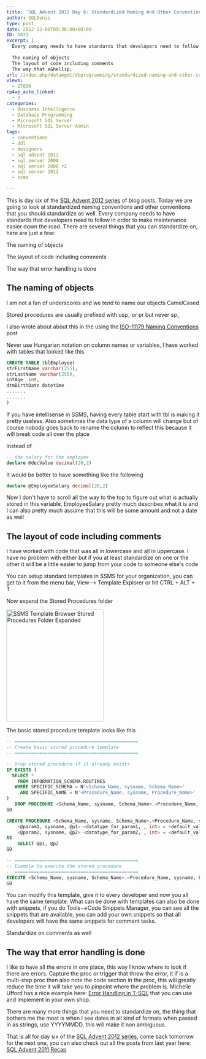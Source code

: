 ```yaml
---
title: 'SQL Advent 2012 Day 6: Standardized Naming And Other Conventions'
author: SQLDenis
type: post
date: 2012-12-06T09:36:00+00:00
ID: 1831
excerpt: |
  Every company needs to have standards that developers need to follow in order to make maintenance easier down the road. There are several things that you can standardize on:
  
  The naming of objects
  The layout of code including comments
  The way that e&hellip;
url: /index.php/datamgmt/dbprogramming/standardized-naming-and-other-conventions/
views:
  - 27036
rp4wp_auto_linked:
  - 1
categories:
  - Business Intelligence
  - Database Programming
  - Microsoft SQL Server
  - Microsoft SQL Server Admin
tags:
  - conventions
  - ddl
  - designers
  - sql advent 2012
  - sql server 2008
  - sql server 2008 r2
  - sql server 2012
  - ssms

---
```

This is day six of the [SQL Advent 2012 series][1] of blog posts. Today we are going to look at standardized naming conventions and other conventions that you should standardize as well. Every company needs to have standards that developers need to follow in order to make maintenance easier down the road. There are several things that you can standardize on, here are just a few:

The naming of objects
  
The layout of code including comments
  
The way that error handling is done

## The naming of objects

I am not a fan of underscores and we tend to name our objects CamelCased
  
Stored procedures are usually prefixed with usp_ or pr but never sp_
  
I also wrote about about this in the using the [ISO-11179 Naming Conventions][2] post
  
Never use Hungarian notation on column names or variables, I have worked with tables that looked like this

```sql
CREATE TABLE tblEmployee(
strFirstName varchar(255),
strLastName varchar(255),
intAge	int,
dtmBirthDate datetime
.......
.......
)
```
If you have intellisense in SSMS, having every table start with tbl is making it pretty useless. Also sometimes the data type of a column will change but of course nobody goes back to rename the column to reflect this because it will break code all over the place

Instead of 

```sql
-- the salary for the employee
declare @decValue decimal(20,2)
```

It would be better to have something like the following

```sql
declare @EmployeeSalary decimal(20,2)
```

Now I don't have to scroll all the way to the top to figure out what is actually stored in this variable, EmployeeSalary pretty much describes what it is and I can also pretty much assume that this will be some amount and not a date as well

## The layout of code including comments

I have worked with code that was all in lowercase and all in uppercase. I have no problem with either but if you at least standardize on one or the other it will be a little easier to jump from your code to someone else's code
  
You can setup standard templates in SSMS for your organization, you can get to it from the menu bar, View–> Template Explorer or hit CTRL + ALT + T

Now expand the Stored Procedures folder

<div class="image_block">
  <a href="/wp-content/uploads/blogs/DataMgmt/Denis/ADvent/TemplateBrowserProcs.PNG?mtime=1354732944"><img alt="SSMS Template Browser Stored Procedures Folder Expanded" src="/wp-content/uploads/blogs/DataMgmt/Denis/ADvent/TemplateBrowserProcs.PNG?mtime=1354732944" width="254" height="292" /></a>
</div>

The basic stored procedure template looks like this

```sql
-- =============================================
-- Create basic stored procedure template
-- =============================================

-- Drop stored procedure if it already exists
IF EXISTS (
  SELECT * 
    FROM INFORMATION_SCHEMA.ROUTINES 
   WHERE SPECIFIC_SCHEMA = N'<Schema_Name, sysname, Schema_Name>'
     AND SPECIFIC_NAME = N'<Procedure_Name, sysname, Procedure_Name>' 
)
   DROP PROCEDURE <Schema_Name, sysname, Schema_Name>.<Procedure_Name, sysname, Procedure_Name>
GO

CREATE PROCEDURE <Schema_Name, sysname, Schema_Name>.<Procedure_Name, sysname, Procedure_Name>
	<@param1, sysname, @p1> <datatype_for_param1, , int> = <default_value_for_param1, , 0>, 
	<@param2, sysname, @p2> <datatype_for_param2, , int> = <default_value_for_param2, , 0>
AS
	SELECT @p1, @p2
GO

-- =============================================
-- Example to execute the stored procedure
-- =============================================
EXECUTE <Schema_Name, sysname, Schema_Name>.<Procedure_Name, sysname, Procedure_Name> <value_for_param1, , 1>, <value_for_param2, , 2>
GO
```
You can modify this template, give it to every developer and now you all have the same template. What can be done with templates can also be done with snippets, if you do Tools–>Code Snippets Manager, you can see all the snippets that are available, you can add your own snippets so that all developers will have the same snippets for comment tasks.

Standardize on comments as well
  

  


## The way that error handling is done

I like to have all the errors in one place, this way I know where to look if there are errors. Capture the proc or trigger that threw the error, it if is a multi-step proc then also note the code section in the proc, this will greatly reduce the time it will take you to pinpoint where the problem is. Michelle Ufford has a nice example here: [Error Handling in T-SQL][3] that you can use and implement in your own shop.

There are many more things that you need to standardize on, the thing that bothers me the most is when I see dates in all kind of formats when passed in as strings, use YYYYMMDD, this will make it non ambiguous.

That is all for day six of the [SQL Advent 2012 series][1], come back tomorrow for the next one, you can also check out all the posts from last year here: [SQL Advent 2011 Recap][4]

 [1]: /index.php/DataMgmt/DBProgramming/sql-advent-2012-here-is
 [2]: /index.php/DataMgmt/DataDesign/iso-11179-naming-conventions
 [3]: http://sqlfool.com/2008/12/error-handling-in-t-sql/
 [4]: /index.php/DataMgmt/DataDesign/sql-advent-2011-recap